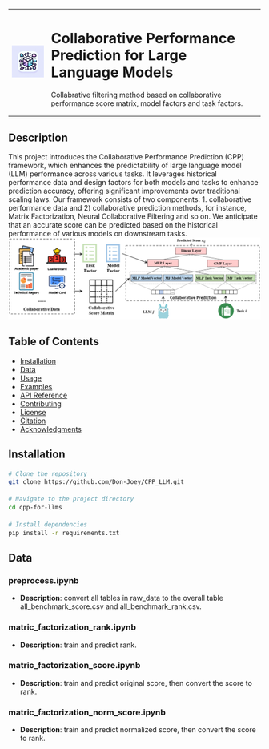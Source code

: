 
<table>
<tr>
  <td><img src="images/logo.jpg" alt="Logo" width="200"></td>
  <td><h1> Collaborative Performance Prediction for Large Language Models</h1><p>Collabrative filtering method based on collaborative performance score matrix, model factors and task factors.</p></td>
</tr>
</table>



## Description
This project introduces the Collaborative Performance Prediction (CPP) framework, which enhances the predictability of large language model (LLM) performance across various tasks. It leverages historical performance data and design factors for both models and tasks to enhance prediction accuracy, offering significant improvements over traditional scaling laws. Our framework consists of two components: 1. collaborative performance data and 2) collaborative prediction methods, for instance, Matrix Factorization, Neural Collaborative Filtering and so on. We anticipate that an accurate score can be predicted based on the historical performance of various models on downstream tasks.
![Figure 1: The Framework of Our CPP](images/framework.png "The Framework of Our CPP")

## Table of Contents
- [Installation](#installation)
- [Data](#data)
- [Usage](#usage)
- [Examples](#examples)
- [API Reference](#api-reference)
- [Contributing](#contributing)
- [License](#license)
- [Citation](#citation)
- [Acknowledgments](#acknowledgments)

## Installation
```bash
# Clone the repository
git clone https://github.com/Don-Joey/CPP_LLM.git

# Navigate to the project directory
cd cpp-for-llms

# Install dependencies
pip install -r requirements.txt
```
## Data


### preprocess.ipynb
- **Description**: convert all tables in raw_data to the overall table all_benchmark_score.csv and all_benchmark_rank.csv.

### matric_factorization_rank.ipynb
- **Description**: train and predict rank.

### matric_factorization_score.ipynb
- **Description**: train and predict original score, then convert the score to rank.

### matric_factorization_norm_score.ipynb
- **Description**: train and predict normalized score, then convert the score to rank.
